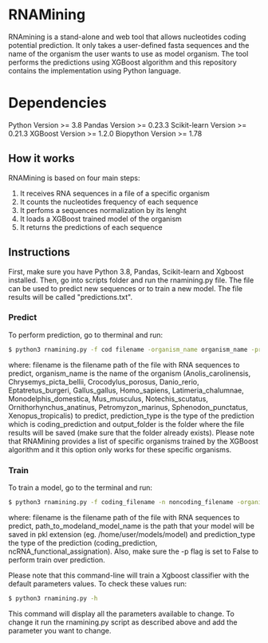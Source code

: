 # RNAMining 

RNAmining is a stand-alone and web tool that allows nucleotides coding potential prediction. It only takes a user-defined fasta sequences and the name of the organism the user wants to use as model organism. The tool performs the predictions using XGBoost algorithm and this repository contains the implementation using Python language.

# Dependencies

Python Version >= 3.8
Pandas Version >= 0.23.3
Scikit-learn Version >= 0.21.3
XGBoost Version >= 1.2.0
Biopython Version >= 1.78

## How it works

RNAMining is based on four main steps:

1. It receives RNA sequences in a file of a specific organism
2. It counts the nucleotides frequency of each sequence
3. It perfoms a sequences normalization by its lenght
4. It loads a XGBoost trained model of the organism
5. It returns the predictions of each sequence 

## Instructions

First, make sure you have Python 3.8, Pandas, Scikit-learn and Xgboost installed. Then, go into scripts folder and run the rnamining.py file. The file can be used to predict new sequences or to train a new model. The file results will be called "predictions.txt".

### Predict

To perform prediction, go to therminal and run:

```sh
$ python3 rnamining.py -f cod filename -organism_name organism_name -prediction_type coding_prediction -output_folder output
```
where: filename is the filename path of the file with RNA sequences to predict, organism_name is the name of the organism (Anolis_carolinensis, Chrysemys_picta_bellii, Crocodylus_porosus, Danio_rerio, Eptatretus_burgeri, Gallus_gallus, Homo_sapiens, Latimeria_chalumnae, Monodelphis_domestica, Mus_musculus, Notechis_scutatus, Ornithorhynchus_anatinus, Petromyzon_marinus, Sphenodon_punctatus, Xenopus_tropicalis) to predict, prediction_type is the type of the prediction which is coding_prediction and output_folder is the folder where the file results will be saved (make sure that the folder already exists). Please note that RNAMining provides a list of specific organisms trained by the XGBoost algorithm and it this option only works for these specific organisms. 

### Train

To train a model, go to the terminal and run:

```sh
$ python3 rnamining.py -f coding_filename -n noncoding_filename -organism_name organism_name -out path_and_model_name -prediction_type coding_prediction -p False
```
where: filename is the filename path of the file with RNA sequences to predict, path_to_modeland_model_name is the path that your model will be saved in pkl extension (eg. /home/user/models/model) and prediction_type the type of the prediction (coding_prediction, ncRNA_functional_assignation). Also, make sure the -p flag is set to False to perform train over prediction. 

Please note that this command-line will train a Xgboost classifier with the default parameters values. To check these values run:

```sh
$ python3 rnamining.py -h 
```
This command will display all the parameters available to change. To change it run the rnamining.py script as described above and add the parameter you want to change. 
